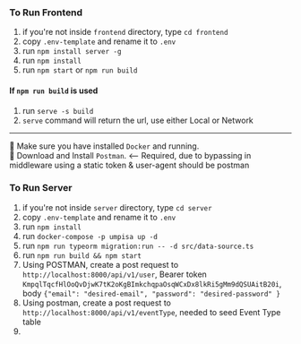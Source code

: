 ### To Run Frontend

1. if you're not inside `frontend` directory, type `cd frontend`
2. copy `.env-template` and rename it to `.env`
3. run `npm install server -g`
3. run `npm install`
4. run `npm start` or `npm run build`

#### If `npm run build` is used
1. run `serve -s build`
2. `serve` command will return the url, use either Local or Network

---

📝 Make sure you have installed `Docker` and running.\
📝 Download and Install `Postman`. <-- Required, due to bypassing in middleware using a static token & user-agent should be postman

### To Run Server

1. if you're not inside `server` directory, type `cd server`
2. copy `.env-template` and rename it to `.env`
3. run `npm install`
4. run `docker-compose -p umpisa up -d`
5. run `npm run typeorm migration:run -- -d src/data-source.ts`
6. run `npm run build && npm start`
7. Using POSTMAN, create a post request to `http://localhost:8000/api/v1/user`, Bearer token `KmpqlTqcfHlOoQvDjwK7tK2oKgBImkchqpaOsqWCxDx8lkRi5gMm9dQSUAitB20i`, body `{"email": "desired-email", "password": "desired-password" }`
8. Using postman, create a post request to `http://localhost:8000/api/v1/eventType`, needed to seed Event Type table
9. 
